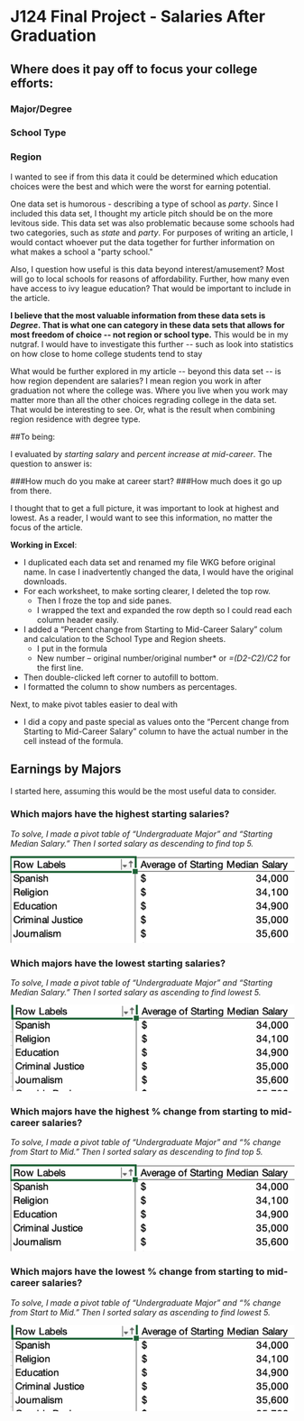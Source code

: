 # J124 Final Project - Salaries After Graduation
## Where does it pay off to focus your college efforts:
### Major/Degree
### School Type
### Region

I wanted to see if from this data it could be determined which education choices were the best and which were the worst for earning potential. 

One data set is humorous - describing a type of school as *party*. Since I included this data set, I thought my article pitch should be on the more levitous side. This data set was also problematic because some schools had two categories, such as *state* and *party*. For purposes of writing an article, I would contact whoever put the data together for further information on what makes a school a "party school." 

Also, I question how useful is this data beyond interest/amusement? Most will go to local schools for reasons of affordability. Further, how many even have access to ivy league education? That would be important to include in the article.

**I believe that the most valuable information from these data sets is *Degree*. That is what one can category in these data sets that allows for most freedom of choice -- not region or school type.** This would be in my nutgraf. I would have to investigate this further -- such as look into statistics on how close to home college students tend to stay 

What would be further explored in my article -- beyond this data set -- is how region dependent are salaries? I mean region you work in after graduation not where the college was. Where you live when you work may matter more than all the other choices regrading college in the data set. That would be interesting to see. Or, what is the result when combining region residence with degree type.  

##To being: 

I evaluated by *starting salary* and *percent increase at mid-career*. The question to answer is:

###How much do you make at career start?
###How much does it go up from there. 

I thought that to get a full picture, it was important to look at highest and lowest. As a reader, I would want to see this information, no matter the focus of the article. 

**Working in Excel**:
* I duplicated each data set and renamed my file WKG before original name. In case I inadvertently changed the data, I would have the original downloads.
* For each worksheet, to make sorting clearer, I deleted the top row. 
  * Then I froze the top and side panes.
  * I wrapped the text and expanded the row depth so I could read each column header easily.
* I added a “Percent change from Starting to Mid-Career Salary” colum and calculation to the School Type and Region sheets. 
  * I put in the formula
   * New number – original number/original number* or *=(D2-C2)/C2* for the first line.
 * Then double-clicked left corner to autofill to bottom.
 * I formatted the column to show numbers as percentages.

Next, to make pivot tables easier to deal with 
* I did a copy and paste special as values onto the “Percent change from Starting to Mid-Career Salary”  column to have the actual number in the cell instead of the formula. 

## Earnings by Majors
I started here, assuming this would be the most useful data to consider. 

### Which majors have the highest starting salaries?
*To solve, I made a pivot table of “Undergraduate Major” and “Starting Median Salary.” Then I sorted salary as descending to find top 5.*

![DegreeStartDesc](/Degree_Starting_Desc.jpg)

### Which majors have the lowest starting salaries?
*To solve, I made a pivot table of “Undergraduate Major” and “Starting Median Salary.” Then I sorted salary as ascending to find lowest 5.*

![DegreeStartAsc](/Degree_Starting_Asc.jpg)

### Which majors have the highest % change from starting to mid-career salaries? 
*To solve, I made a pivot table of “Undergraduate Major” and “% change from Start to Mid.” Then I sorted salary as descending to find top 5.*

![DegreeStartDesc](/Degree_Starting_Desc.jpg)

### Which majors have the lowest % change from starting to mid-career salaries?
*To solve, I made a pivot table of “Undergraduate Major” and “% change from Start to Mid.” Then I sorted salary as ascending to find lowest 5.*

![DegreeStartAsc](/Degree_Starting_Asc.jpg)


